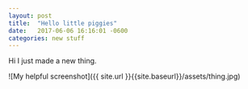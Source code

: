 ```yaml
---
layout: post
title:  "Hello little piggies"
date:   2017-06-06 16:16:01 -0600
categories: new stuff 
---
```

Hi I just made a new thing.


![My helpful screenshot]({{ site.url }}{{site.baseurl}}/assets/thing.jpg)
